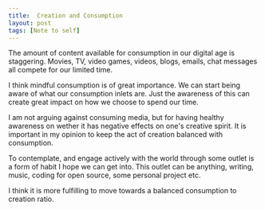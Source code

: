 ```yaml
---
title:  Creation and Consumption
layout: post
tags: [Note to self]
---
```


The amount of content available for consumption in our digital age is staggering.
Movies, TV, video games, videos, blogs, emails, chat messages all compete for our
limited time.

I think mindful consumption is of great importance. We can start being aware
of what our consumption inlets are. Just the awareness of this can create great impact
on how we choose to spend our time.

I am not arguing against consuming media, but for having healthy awareness on wether
it has negative effects on one's creative spirit. It is important in my opinion
to keep the act of creation balanced with consumption.

To contemplate, and engage actively with the world through some outlet is a form
of habit I hope we can get into. This outlet can be anything, writing, music,
 coding for open source, some personal project etc.

I think it is more fulfilling to move towards a balanced consumption to creation
ratio.
